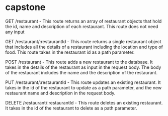 # capstone

GET /restaurant - This route returns an array of restaurant objects that hold the id, name and description of each restaurant. This route does not need any input

GET /restaurant/:restaurantId - This route returns a single restaurant object that includes all the details of a restaurant including the location and type of food. This route takes in the restaurant id as a path parameter.

POST /restaurant - This route adds a new restaurant to the database. It takes in the details of the restaurant as input in the request body. The body of the restaurant includes the name and the description of the restaurant.

PUT /restaurant/:restaurantId - This route updates an existing restaurant. It takes in the id  of the restaurant to update as a path parameter, and the new restaurant name and description in the request body.

DELETE /restaurant/:restaurantId - This route deletes an existing restaurant. It takes in the id of the restaurant to delete as a path parameter.
